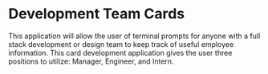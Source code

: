 # Development Team Cards
This application will allow the user of terminal prompts for anyone with a full stack development or design team to keep track of useful employee information. This card development application gives the user three positions to utilize: Manager, Engineer, and Intern.